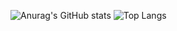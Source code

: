 ![Anurag's GitHub stats](https://github-readme-stats.vercel.app/api?username=LanceGan)
![Top Langs](https://github-readme-stats.vercel.app/api/top-langs/?username=anuraghazra)
<!--
**LanceGan/LanceGan** is a ✨ _special_ ✨ repository because its `README.md` (this file) appears on your GitHub profile.

Here are some ideas to get you started:

- 🔭 I’m currently working on ...
- 🌱 I’m currently learning ...
- 👯 I’m looking to collaborate on ...
- 🤔 I’m looking for help with ...
- 💬 Ask me about ...
- 📫 How to reach me: ...
- 😄 Pronouns: ...
- ⚡ Fun fact: ...
-->
